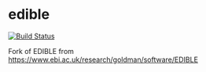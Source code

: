 # edible

[![Build Status](https://travis-ci.org/richelbilderbeek/edible.svg?branch=master)](https://travis-ci.org/richelbilderbeek/edible)

Fork of EDIBLE from https://www.ebi.ac.uk/research/goldman/software/EDIBLE

